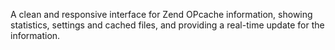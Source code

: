 A clean and responsive interface for Zend OPcache information, showing statistics, settings and cached files, and providing a real-time update for the information.
